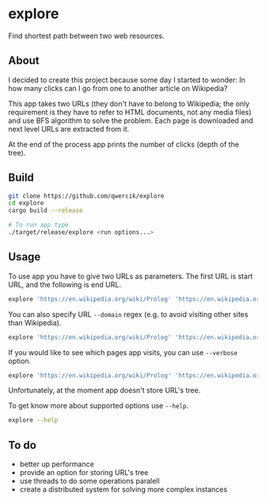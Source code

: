 # explore
Find shortest path between two web resources.

## About
I decided to create this project because some day I started to wonder: In how many clicks can I go from one to another article on Wikipedia?

This app takes two URLs (they don't have to belong to Wikipedia; the only requirement is they have to refer to HTML documents, not any media files) and use BFS algorithm to solve the problem. Each page is downloaded and next level URLs are extracted from it.

At the end of the process app prints the number of clicks (depth of the tree).

## Build
```sh
git clone https://github.com/qwercik/explore
cd explore
cargo build --release

# To run app type
./target/release/explore <run options...>
```

## Usage
To use app you have to give two URLs as parameters. The first URL is start URL, and the following is end URL.
```sh
explore 'https://en.wikipedia.org/wiki/Prolog' 'https://en.wikipedia.org/wiki/Poland'
```

You can also specify URL `--domain` regex (e.g. to avoid visiting other sites than Wikipedia).
```sh
explore 'https://en.wikipedia.org/wiki/Prolog' 'https://en.wikipedia.org/wiki/Poland' --domain '^pl.wikipedia.org$'
```

If you would like to see which pages app visits, you can use `--verbose` option.
```sh
explore 'https://en.wikipedia.org/wiki/Prolog' 'https://en.wikipedia.org/wiki/Poland' --verbose
```

Unfortunately, at the moment app doesn't store URL's tree.

To get know more about supported options use `--help`.
```sh
explore --help
```

## To do
- better up performance
- provide an option for storing URL's tree
- use threads to do some operations paralell
- create a distributed system for solving more complex instances